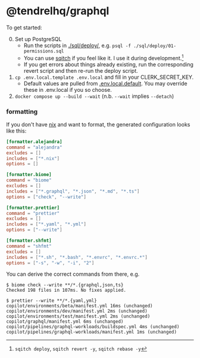 # @tendrelhq/graphql

To get started:

0. Set up PostgreSQL
   - Run the scripts in [./sql/deploy/](./sql/deploy),
     e.g. `psql -f ./sql/deploy/01-permissions.sql`
   - You can use [sqitch] if you feel like it. I use it during development.[^1]
   - If you get errors about things already existing, run the corresponding
     revert script and then re-run the deploy script.
1. `cp .env.local.template .env.local` and fill in your CLERK_SECRET_KEY.
   - Default values are pulled from [.env.local.default](.env.local.default).
     You may override these in .env.local if you so choose.
2. `docker compose up --build --wait` (n.b. `--wait` implies `--detach`)

### formatting

If you don't have [nix] and want to format, the generated configuration looks
like this:

```toml
[formatter.alejandra]
command = "alejandra"
excludes = []
includes = ["*.nix"]
options = []

[formatter.biome]
command = "biome"
excludes = []
includes = ["*.graphql", "*.json", "*.md", "*.ts"]
options = ["check", "--write"]

[formatter.prettier]
command = "prettier"
excludes = []
includes = ["*.yaml", "*.yml"]
options = ["--write"]

[formatter.shfmt]
command = "shfmt"
excludes = []
includes = ["*.sh", "*.bash", "*.envrc", "*.envrc.*"]
options = ["-s", "-w", "-i", "2"]
```

You can derive the correct commands from there, e.g.

```
$ biome check --write **/*.{graphql,json,ts}
Checked 198 files in 107ms. No fixes applied.

$ prettier --write **/*.{yaml,yml}
copilot/environments/beta/manifest.yml 16ms (unchanged)
copilot/environments/dev/manifest.yml 2ms (unchanged)
copilot/environments/test/manifest.yml 2ms (unchanged)
copilot/graphql/manifest.yml 6ms (unchanged)
copilot/pipelines/graphql-workloads/buildspec.yml 4ms (unchanged)
copilot/pipelines/graphql-workloads/manifest.yml 1ms (unchanged)
```

[^1]: `sqitch deploy`, `sqitch revert -y`, `sqitch rebase -y`

[nix]: https://nixos.org/download/
[sqitch]: https://sqitch.org/
